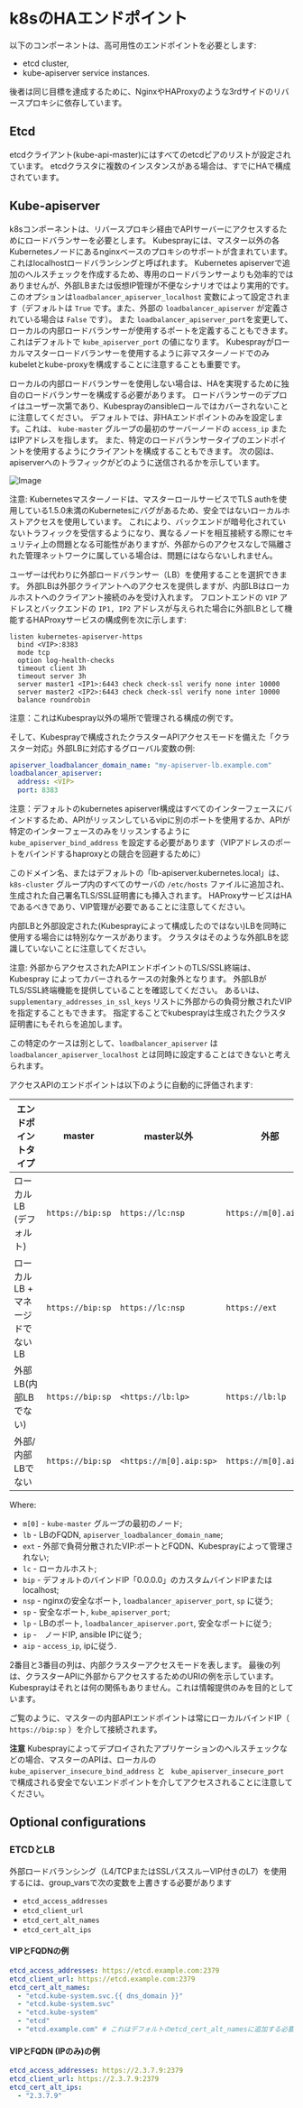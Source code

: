 # k8sのHAエンドポイント

以下のコンポーネントは、高可用性のエンドポイントを必要とします:

* etcd cluster,
* kube-apiserver service instances.

後者は同じ目標を達成するために、NginxやHAProxyのような3rdサイドのリバースプロキシに依存しています。

## Etcd

etcdクライアント(kube-api-master)にはすべてのetcdピアのリストが設定されています。
etcdクラスタに複数のインスタンスがある場合は、すでにHAで構成されています。

## Kube-apiserver

k8sコンポーネントは、リバースプロキシ経由でAPIサーバーにアクセスするためにロードバランサーを必要とします。
Kubesprayには、マスター以外の各Kubernetesノードにあるnginxベースのプロキシのサポートが含まれています。
これはlocalhostロードバランシングと呼ばれます。
Kubernetes apiserverで追加のヘルスチェックを作成するため、専用のロードバランサーよりも効率的ではありませんが、外部LBまたは仮想IP管理が不便なシナリオではより実用的です。
このオプションは`loadbalancer_apiserver_localhost` 変数によって設定されます（デフォルトは `True` です。また、外部の `loadbalancer_apiserver` が定義されている場合は `False` です）。
また `loadbalancer_apiserver_port`を変更して、ローカルの内部ロードバランサーが使用するポートを定義することもできます。
これはデフォルトで `kube_apiserver_port` の値になります。
Kubesprayがローカルマスターロードバランサーを使用するように非マスターノードでのみkubeletとkube-proxyを構成することに注意することも重要です。

ローカルの内部ロードバランサーを使用しない場合は、HAを実現するために独自のロードバランサーを構成する必要があります。
ロードバランサーのデプロイはユーザー次第であり、Kubesprayのansibleロールではカバーされないことに注意してください。
デフォルトでは、非HAエンドポイントのみを設定します。これは、 `kube-master` グループの最初のサーバーノードの `access_ip` またはIPアドレスを指します。
また、特定のロードバランサータイプのエンドポイントを使用するようにクライアントを構成することもできます。
次の図は、apiserverへのトラフィックがどのように送信されるかを示しています。

![Image](figures/loadbalancer_localhost.png?raw=true)

  注意: Kubernetesマスターノードは、マスターロールサービスでTLS authを使用している1.5.0未満のKubernetesにバグがあるため、安全ではないローカルホストアクセスを使用しています。
  これにより、バックエンドが暗号化されていないトラフィックを受信するようになり、異なるノードを相互接続する際にセキュリティ上の問題となる可能性がありますが、外部からのアクセスなしで隔離された管理ネットワークに属している場合は、問題にはならないしれません。

ユーザーは代わりに外部ロードバランサー（LB）を使用することを選択できます。
外部LBは外部クライアントへのアクセスを提供しますが、内部LBはローカルホストへのクライアント接続のみを受け入れます。
フロントエンドの `VIP` アドレスとバックエンドの `IP1, IP2` アドレスが与えられた場合に外部LBとして機能するHAProxyサービスの構成例を次に示します:

```raw
listen kubernetes-apiserver-https
  bind <VIP>:8383
  mode tcp
  option log-health-checks
  timeout client 3h
  timeout server 3h
  server master1 <IP1>:6443 check check-ssl verify none inter 10000
  server master2 <IP2>:6443 check check-ssl verify none inter 10000
  balance roundrobin
```

  注意：これはKubespray以外の場所で管理される構成の例です。

そして、Kubesprayで構成されたクラスターAPIアクセスモードを備えた「クラスター対応」外部LBに対応するグローバル変数の例:

```yml
apiserver_loadbalancer_domain_name: "my-apiserver-lb.example.com"
loadbalancer_apiserver:
  address: <VIP>
  port: 8383
```

  注意：デフォルトのkubernetes apiserver構成はすべてのインターフェースにバインドするため、APIがリッスンしているvipに別のポートを使用するか、APIが特定のインターフェースのみをリッスンするように `kube_apiserver_bind_address` を設定する必要があります（VIPアドレスのポートをバインドするhaproxyとの競合を回避するために）

このドメイン名、またはデフォルトの「lb-apiserver.kubernetes.local」は、`k8s-cluster` グループ内のすべてのサーバの `/etc/hosts` ファイルに追加され、生成された自己署名TLS/SSL証明書にも挿入されます。
HAProxyサービスはHAであるべきであり、VIP管理が必要であることに注意してください。

内部LBと外部設定された(Kubesprayによって構成したのではない)LBを同時に使用する場合には特別なケースがあります。
クラスタはそのような外部LBを認識していないことに注意してください。

  注意: 外部からアクセスされたAPIエンドポイントのTLS/SSL終端は、Kubespray によってカバーされるケースの対象外となります。
  外部LBがTLS/SSL終端機能を提供していることを確認してください。
  あるいは、`supplementary_addresses_in_ssl_keys` リストに外部からの負荷分散されたVIPを指定することもできます。
  指定することでkubesprayは生成されたクラスタ証明書にもそれらを追加します。

この特定のケースは別として、`loadbalancer_apiserver` は `loadbalancer_apiserver_localhost` とは同時に設定することはできないと考えられます。

アクセスAPIのエンドポイントは以下のように自動的に評価されます:

| エンドポイントタイプ              | master           | master以外               | 外部                   |
|------------------------------|------------------|-------------------------|-----------------------|
| ローカルLB (デフォルト)          | `https://bip:sp` | `https://lc:nsp`        | `https://m[0].aip:sp` |
| ローカルLB + マネージドでないLB    | `https://bip:sp` | `https://lc:nsp`        | `https://ext`         |
| 外部LB(内部LBでない)            | `https://bip:sp` | `<https://lb:lp>`       | `https://lb:lp`       |
| 外部/内部LBでない               | `https://bip:sp` | `<https://m[0].aip:sp>` | `https://m[0].aip:sp` |

Where:

* `m[0]` - `kube-master` グループの最初のノード;
* `lb` - LBのFQDN, `apiserver_loadbalancer_domain_name`;
* `ext` - 外部で負荷分散されたVIP:ポートとFQDN、Kubesprayによって管理されない;
* `lc` - ローカルホスト;
* `bip` - デフォルトのバインドIP「0.0.0.0」のカスタムバインドIPまたはlocalhost;
* `nsp` -  nginxの安全なポート, `loadbalancer_apiserver_port`, `sp` に従う;
* `sp` - 安全なポート, `kube_apiserver_port`;
* `lp` - LBのポート, `loadbalancer_apiserver.port`, 安全なポートに従う;
* `ip` -　ノードIP, ansible IPに従う;
* `aip` - `access_ip`, ipに従う.

2番目と3番目の列は、内部クラスターアクセスモードを表します。
最後の列は、クラスターAPIに外部からアクセスするためのURIの例を示しています。
Kubesprayはそれとは何の関係もありません。これは情報提供のみを目的としています。

ご覧のように、マスターの内部APIエンドポイントは常にローカルバインドIP（ `https://bip:sp` ）を介して接続されます。

**注意** Kubesprayによってデプロイされたアプリケーションのヘルスチェックなどの場合、マスターのAPIは、ローカルの `kube_apiserver_insecure_bind_address` と ` kube_apiserver_insecure_port` で構成される安全でないエンドポイントを介してアクセスされることに注意してください。

## Optional configurations

### ETCDとLB

外部ロードバランシング（L4/TCPまたはSSLパススルーVIP付きのL7）を使用するには、group_varsで次の変数を上書きする必要があります

* `etcd_access_addresses`
* `etcd_client_url`
* `etcd_cert_alt_names`
* `etcd_cert_alt_ips`

#### VIPとFQDNの例

```yaml
etcd_access_addresses: https://etcd.example.com:2379
etcd_client_url: https://etcd.example.com:2379
etcd_cert_alt_names:
  - "etcd.kube-system.svc.{{ dns_domain }}"
  - "etcd.kube-system.svc"
  - "etcd.kube-system"
  - "etcd"
  - "etcd.example.com" # これはデフォルトのetcd_cert_alt_namesに追加する必要があります
```

#### VIPとFQDN (IPのみ)の例

```yaml
etcd_access_addresses: https://2.3.7.9:2379
etcd_client_url: https://2.3.7.9:2379
etcd_cert_alt_ips:
  - "2.3.7.9"
```
